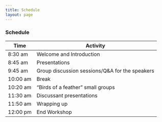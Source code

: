 ```yaml
---
title: Schedule
layout: page
---
```


### Schedule

| Time | Activity |
| --- | --- |
| 8:30 am | Welcome and Introduction  |
| 8:45 am | Presentations |
| 9:45 am | Group discussion sessions/Q&A for the speakers |
| 10:00 am | Break |
| 10:20 am | “Birds of a feather” small groups |
| 11:30 am | Discussant presentations  |
| 11:50 am | Wrapping up |
| 12:00 pm | End Workshop |



